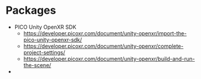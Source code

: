 # Packages
- PICO Unity OpenXR SDK
  - https://developer.picoxr.com/document/unity-openxr/import-the-pico-unity-openxr-sdk/
  - https://developer.picoxr.com/document/unity-openxr/complete-project-settings/
  - https://developer.picoxr.com/document/unity-openxr/build-and-run-the-scene/
- 